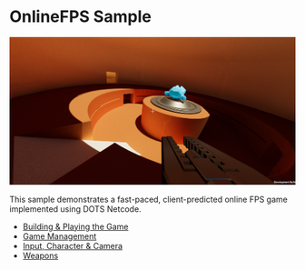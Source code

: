 
# OnlineFPS Sample

![](../Images/onlinefps_sample.png)

This sample demonstrates a fast-paced, client-predicted online FPS game implemented using DOTS Netcode.
- [Building & Playing the Game](./OnlineFPSSample/building-playing.md)
- [Game Management](./OnlineFPSSample/game-management.md)
- [Input, Character & Camera](./OnlineFPSSample/character-and-camera.md)
- [Weapons](./OnlineFPSSample/weapons.md)